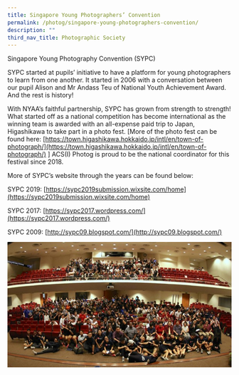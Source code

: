 ```yaml
---
title: Singapore Young Photographers’ Convention
permalink: /photog/singapore-young-photographers-convention/
description: ""
third_nav_title: Photographic Society
---
```

Singapore Young Photography Convention (SYPC)

SYPC started at pupils’ initiative to have a platform for young photographers to learn from one another. It started in 2006 with a conversation between our pupil Alison and Mr Andass Teu of National Youth Achievement Award. And the rest is history!

With NYAA’s faithful partnership, SYPC has grown from strength to strength! What started off as a national competition has become international as the winning team is awarded with an all-expense paid trip to Japan, Higashikawa to take part in a photo fest. \[More of the photo fest can be found here: [https://town.higashikawa.hokkaido.jp/intl/en/town-of-photograph/](https://town.higashikawa.hokkaido.jp/intl/en/town-of-photograph/) \] ACS(I) Photog is proud to be the national coordinator for this festival since 2018.

More of SYPC’s website through the years can be found below:

SYPC 2019: [https://sypc2019submission.wixsite.com/home](https://sypc2019submission.wixsite.com/home)

SYPC 2017: [https://sypc2017.wordpress.com/](https://sypc2017.wordpress.com/)

SYPC 2009: [http://sypc09.blogspot.com/](http://sypc09.blogspot.com/)


 ![](/images/Clubs%20And%20Societies/picture32a.jpg)

